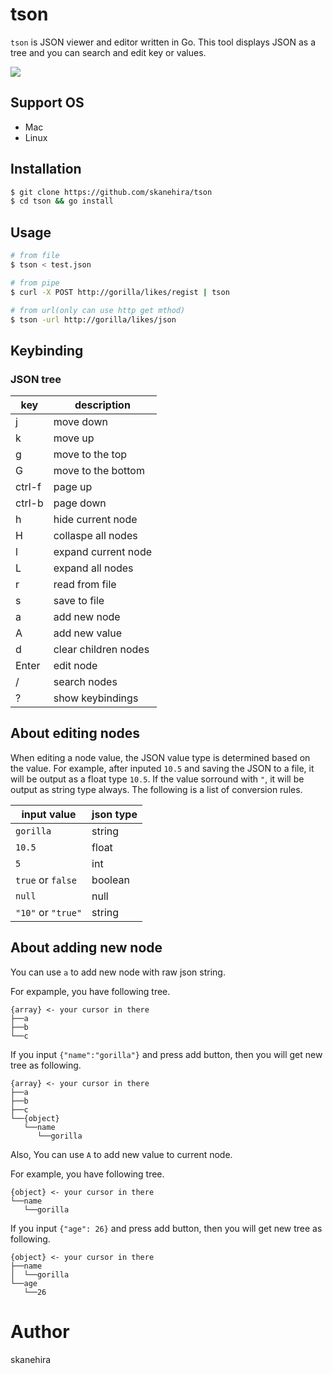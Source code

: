 # tson
`tson` is JSON viewer and editor written in Go.
This tool displays JSON as a tree and you can search and edit key or values.

![](https://i.imgur.com/pWVVfd6.gif)

## Support OS
- Mac
- Linux

## Installation
```sh
$ git clone https://github.com/skanehira/tson
$ cd tson && go install
```

## Usage
```sh
# from file
$ tson < test.json

# from pipe
$ curl -X POST http://gorilla/likes/regist | tson

# from url(only can use http get mthod)
$ tson -url http://gorilla/likes/json
```

## Keybinding
### JSON tree

| key    | description          |
|--------|----------------------|
| j      | move down            |
| k      | move up              |
| g      | move to the top      |
| G      | move to the bottom   |
| ctrl-f | page up              |
| ctrl-b | page down            |
| h      | hide current node    |
| H      | collaspe all nodes   |
| l      | expand current node  |
| L      | expand all nodes     |
| r      | read from file       |
| s      | save to file         |
| a      | add new node         |
| A      | add new value        |
| d      | clear children nodes |
| Enter  | edit node            |
| /      | search nodes         |
| ?      | show keybindings     |

## About editing nodes
When editing a node value, the JSON value type is determined based on the value.
For example, after inputed `10.5` and saving the JSON to a file, it will be output as a float type `10.5`.
If the value sorround with `"`, it will be output as string type always.
The following is a list of conversion rules.

| input value        | json type |
|--------------------|-----------|
| `gorilla`          | string    |
| `10.5`             | float     |
| `5`                | int       |
| `true` or `false`  | boolean   |
| `null`             | null      |
| `"10"` or `"true"` | string    |

## About adding new node
You can use `a` to add new node with raw json string.

For expample, you have following tree.

```
{array} <- your cursor in there
├──a
├──b
└──c
```

If you input `{"name":"gorilla"}` and press add button,
then you will get new tree as following.

```
{array} <- your cursor in there
├──a
├──b
├──c
└──{object}
   └──name
      └──gorilla
```

Also, You can use `A` to add new value to current node.

For example, you have following tree.

```
{object} <- your cursor in there
└──name
   └──gorilla
```

If you input `{"age": 26}` and press add button,
then you will get new tree as following.

```
{object} <- your cursor in there
├──name
│  └──gorilla
└──age
   └──26
```

# Author
skanehira
